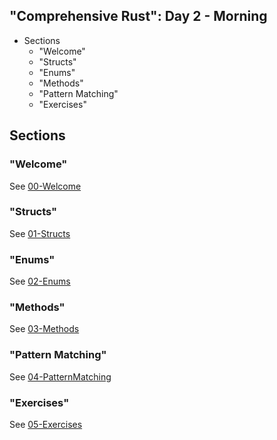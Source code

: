 ## "Comprehensive Rust": Day 2 - Morning

<!-- MarkdownTOC -->

- Sections
    - "Welcome"
    - "Structs"
    - "Enums"
    - "Methods"
    - "Pattern Matching"
    - "Exercises"

<!-- /MarkdownTOC -->

## Sections

### "Welcome"

See [00-Welcome](./00-Welcome/)

### "Structs"

See [01-Structs](./01-Structs/)

### "Enums"

See [02-Enums](./02-Enums/)

### "Methods"

See [03-Methods](./03-Methods/)

### "Pattern Matching"

See [04-PatternMatching](./04-PatternMatching/)

### "Exercises"

See [05-Exercises](./05-Exercises/)
